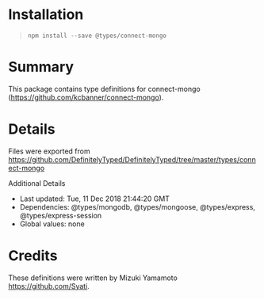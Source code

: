 # Installation
> `npm install --save @types/connect-mongo`

# Summary
This package contains type definitions for connect-mongo (https://github.com/kcbanner/connect-mongo).

# Details
Files were exported from https://github.com/DefinitelyTyped/DefinitelyTyped/tree/master/types/connect-mongo

Additional Details
 * Last updated: Tue, 11 Dec 2018 21:44:20 GMT
 * Dependencies: @types/mongodb, @types/mongoose, @types/express, @types/express-session
 * Global values: none

# Credits
These definitions were written by Mizuki Yamamoto <https://github.com/Syati>.
